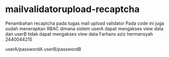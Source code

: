 # mailvalidatorupload-recaptcha

Penambahan recaptcha pada tugas mail upload validator
Pada code ini juga sudah menerapkan RBAC dimana sistem userA dapat mengakses view data dan userB tidak dapat mengakses view data
Farhans aziz hermansyah
2440044215

userA/passwordA
userB/passwordB
